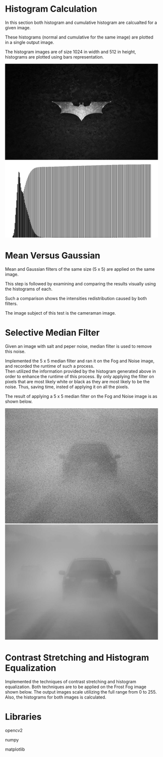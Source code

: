# Histogram Calculation

In this section both histogram and cumulative histogram are calcualted for a given image. 

These histograms (normal and cumulative for the same image) are plotted in a single output image. 

The histogram images are of size 1024 in width and 512 in height, histograms are plotted using bars representation.

![alt text](https://github.com/abadrawy/HistogramsAndFilters/blob/master/images/bat.png)![alt text](https://github.com/abadrawy/HistogramsAndFilters/blob/master/histograms/batHis.png)



# Mean Versus Gaussian
Mean and Gaussian filters of the same size (5 x 5) are applied on the same image.

This step is followed by examining and comparing the results visually using the histograms of each.

Such a comparison shows the intensities redistribution caused by both filters.

The image subject of this test is the cameraman image.

# Selective Median Filter

Given an image with salt and peper noise, median filter is used to remove this noise.

Implemented the 5 x 5 median filter and ran it on the Fog and Noise image, and recorded the runtime of such a process.  
Then utilized the information provided by the histogram generated above in order to enhance the runtime of this process.
By only applying the filter on pixels that are most likely white or black as they are most likely to be the noise.
Thus, saving time, insted of applying it on all the pixels.

The result of applying a 5 x 5 median filter on the Fog and Noise image is as shown below. 

![alt text](https://github.com/abadrawy/HistogramsAndFilters/blob/master/images/fognoise.png)![alt text](https://github.com/abadrawy/HistogramsAndFilters/blob/master/images/fog.png)





# Contrast Stretching and Histogram Equalization
Implemented the techniques of contrast stretching and histogram equalization.
Both techniques are to be applied on the Frost Fog image shown below.
The output images scale utilizing the full range from 0 to 255.
Also, the histograms for both images is calculated.

# Libraries
opencv2

numpy

matplotlib
